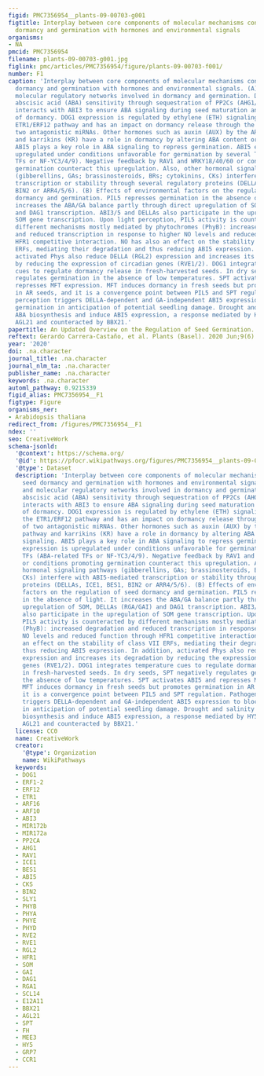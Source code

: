 ```yaml
---
figid: PMC7356954__plants-09-00703-g001
figtitle: Interplay between core components of molecular mechanisms controlling seed
  dormancy and germination with hormones and environmental signals
organisms:
- NA
pmcid: PMC7356954
filename: plants-09-00703-g001.jpg
figlink: pmc/articles/PMC7356954/figure/plants-09-00703-f001/
number: F1
caption: 'Interplay between core components of molecular mechanisms controlling seed
  dormancy and germination with hormones and environmental signals. (A) Hormonal and
  molecular regulatory networks involved in dormancy and germination. DOG1 increases
  abscisic acid (ABA) sensitivity through sequestration of PP2Cs (AHG1/3) and genetically
  interacts with ABI3 to ensure ABA signaling during seed maturation and the establishment
  of dormancy. DOG1 expression is regulated by ethylene (ETH) signaling through the
  ETR1/ERF12 pathway and has an impact on dormancy release through the control of
  two antagonistic miRNAs. Other hormones such as auxin (AUX) by the ARF10/16 pathway
  and karrikins (KR) have a role in dormancy by altering ABA content or signaling.
  ABI5 plays a key role in ABA signaling to repress germination. ABI5 expression is
  upregulated under conditions unfavorable for germination by several TFs (ABA-related
  TFs or NF-YC3/4/9). Negative feedback by RAV1 and WRKY18/40/60 or conditions promoting
  germination counteract this upregulation. Also, other hormonal signaling pathways
  (gibberellins, GAs; brassinosteroids, BRs; cytokinins, CKs) interfere with ABI5-mediated
  transcription or stability through several regulatory proteins (DELLAs, ICE1, BES1,
  BIN2 or ARR4/5/6). (B) Effects of environmental factors on the regulation of seed
  dormancy and germination. PIL5 represses germination in the absence of light. It
  increases the ABA/GA balance partly through direct upregulation of SOM, DELLAs (RGA/GAI)
  and DAG1 transcription. ABI3/5 and DELLAs also participate in the upregulation of
  SOM gene transcription. Upon light perception, PIL5 activity is counteracted by
  different mechanisms mostly mediated by phytochromes (PhyB): increased degradation
  and reduced transcription in response to higher NO levels and reduced function through
  HFR1 competitive interaction. NO has also an effect on the stability of class VII
  ERFs, mediating their degradation and thus reducing ABI5 expression. In addition,
  activated Phys also reduce DELLA (RGL2) expression and increases its degradation
  by reducing the expression of circadian genes (RVE1/2). DOG1 integrates temperature
  cues to regulate dormancy release in fresh-harvested seeds. In dry seeds, SPT negatively
  regulates germination in the absence of low temperatures. SPT activates ABI5 and
  represses MFT expression. MFT induces dormancy in fresh seeds but promotes germination
  in AR seeds, and it is a convergence point between PIL5 and SPT regulation. Pathogen
  perception triggers DELLA-dependent and GA-independent ABI5 expression to block
  germination in anticipation of potential seedling damage. Drought and salinity stimulate
  ABA biosynthesis and induce ABI5 expression, a response mediated by HY5, RSM1 and
  AGL21 and counteracted by BBX21.'
papertitle: An Updated Overview on the Regulation of Seed Germination.
reftext: Gerardo Carrera-Castaño, et al. Plants (Basel). 2020 Jun;9(6):703.
year: '2020'
doi: .na.character
journal_title: .na.character
journal_nlm_ta: .na.character
publisher_name: .na.character
keywords: .na.character
automl_pathway: 0.9215339
figid_alias: PMC7356954__F1
figtype: Figure
organisms_ner:
- Arabidopsis thaliana
redirect_from: /figures/PMC7356954__F1
ndex: ''
seo: CreativeWork
schema-jsonld:
  '@context': https://schema.org/
  '@id': https://pfocr.wikipathways.org/figures/PMC7356954__plants-09-00703-g001.html
  '@type': Dataset
  description: 'Interplay between core components of molecular mechanisms controlling
    seed dormancy and germination with hormones and environmental signals. (A) Hormonal
    and molecular regulatory networks involved in dormancy and germination. DOG1 increases
    abscisic acid (ABA) sensitivity through sequestration of PP2Cs (AHG1/3) and genetically
    interacts with ABI3 to ensure ABA signaling during seed maturation and the establishment
    of dormancy. DOG1 expression is regulated by ethylene (ETH) signaling through
    the ETR1/ERF12 pathway and has an impact on dormancy release through the control
    of two antagonistic miRNAs. Other hormones such as auxin (AUX) by the ARF10/16
    pathway and karrikins (KR) have a role in dormancy by altering ABA content or
    signaling. ABI5 plays a key role in ABA signaling to repress germination. ABI5
    expression is upregulated under conditions unfavorable for germination by several
    TFs (ABA-related TFs or NF-YC3/4/9). Negative feedback by RAV1 and WRKY18/40/60
    or conditions promoting germination counteract this upregulation. Also, other
    hormonal signaling pathways (gibberellins, GAs; brassinosteroids, BRs; cytokinins,
    CKs) interfere with ABI5-mediated transcription or stability through several regulatory
    proteins (DELLAs, ICE1, BES1, BIN2 or ARR4/5/6). (B) Effects of environmental
    factors on the regulation of seed dormancy and germination. PIL5 represses germination
    in the absence of light. It increases the ABA/GA balance partly through direct
    upregulation of SOM, DELLAs (RGA/GAI) and DAG1 transcription. ABI3/5 and DELLAs
    also participate in the upregulation of SOM gene transcription. Upon light perception,
    PIL5 activity is counteracted by different mechanisms mostly mediated by phytochromes
    (PhyB): increased degradation and reduced transcription in response to higher
    NO levels and reduced function through HFR1 competitive interaction. NO has also
    an effect on the stability of class VII ERFs, mediating their degradation and
    thus reducing ABI5 expression. In addition, activated Phys also reduce DELLA (RGL2)
    expression and increases its degradation by reducing the expression of circadian
    genes (RVE1/2). DOG1 integrates temperature cues to regulate dormancy release
    in fresh-harvested seeds. In dry seeds, SPT negatively regulates germination in
    the absence of low temperatures. SPT activates ABI5 and represses MFT expression.
    MFT induces dormancy in fresh seeds but promotes germination in AR seeds, and
    it is a convergence point between PIL5 and SPT regulation. Pathogen perception
    triggers DELLA-dependent and GA-independent ABI5 expression to block germination
    in anticipation of potential seedling damage. Drought and salinity stimulate ABA
    biosynthesis and induce ABI5 expression, a response mediated by HY5, RSM1 and
    AGL21 and counteracted by BBX21.'
  license: CC0
  name: CreativeWork
  creator:
    '@type': Organization
    name: WikiPathways
  keywords:
  - DOG1
  - ERF1-2
  - ERF12
  - ETR1
  - ARF16
  - ARF10
  - ABI3
  - MIR172b
  - MIR172a
  - PP2CA
  - AHG1
  - RAV1
  - ICE1
  - BES1
  - ABI5
  - CKS
  - BIN2
  - SLY1
  - PHYB
  - PHYA
  - PHYE
  - PHYD
  - RVE2
  - RVE1
  - RGL2
  - HFR1
  - SOM
  - GAI
  - DAG1
  - RGA1
  - SCL14
  - E12A11
  - BBX21
  - AGL21
  - SPT
  - FH
  - MEE3
  - HY5
  - GRP7
  - CCR1
---
```

